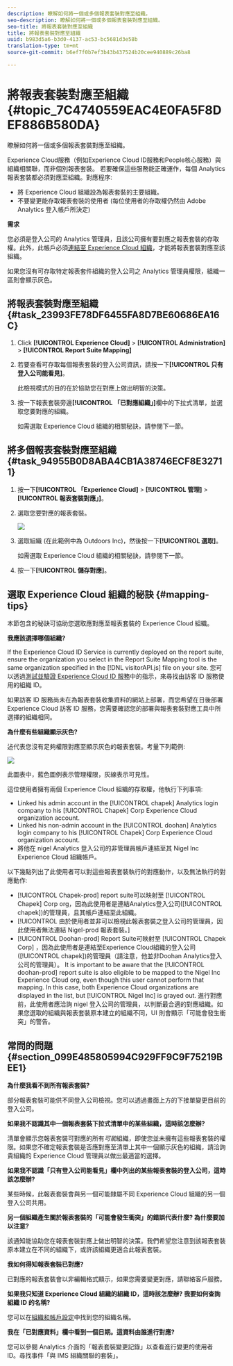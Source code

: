 ```yaml
---
description: 瞭解如何將一個或多個報表套裝對應至組織。
seo-description: 瞭解如何將一個或多個報表套裝對應至組織。
seo-title: 將報表套裝對應至組織
title: 將報表套裝對應至組織
uuid: b983d5a6-b3d0-4137-ac53-bc5681d3e58b
translation-type: tm+mt
source-git-commit: b6ef7f0b7ef3b43b437524b20cee940889c26ba8

---
```



# 將報表套裝對應至組織 {#topic_7C4740559EAC4E0FA5F8DEF886B580DA}

瞭解如何將一個或多個報表套裝對應至組織。

Experience Cloud服務（例如Experience Cloud ID服務和People核心服務）與組織相關聯，而非個別報表套裝。 若要確保這些服務能正確運作，每個 Analytics 報表套裝都必須對應至組織。對應程序:

* 將 Experience Cloud 組織設為報表套裝的主要組織。
* 不要變更能存取報表套裝的使用者 (每位使用者的存取權仍然由 Adobe Analytics 登入帳戶所決定)

**需求**

您必須是登入公司的 Analytics 管理員，且該公司擁有要對應之報表套裝的存取權。此外，此帳戶必須[連結至 Experience Cloud 組織](../admin-getting-started/organizations.md#topic_C31CB834F109465A82ED57FF0563B3F1)，才能將報表套裝對應至該組織。

如果您沒有可存取特定報表套件組織的登入公司之 Analytics 管理員權限，組織一區則會顯示灰色。

## 將報表套裝對應至組織 {#task_23993FE78DF6455FA8D7BE60686EA16C}

1. Click **[!UICONTROL Experience Cloud]** > **[!UICONTROL Administration]** > **[!UICONTROL Report Suite Mapping]**

1. 若要查看可存取每個報表套裝的登入公司資訊，請按一下&#x200B;**[!UICONTROL 只有登入公司能看見]**。

   此檢視模式的目的在於協助您在對應上做出明智的決策。

1. 按一下報表套裝旁邊&#x200B;**[!UICONTROL 「已對應組織」]**&#x200B;欄中的下拉式清單，並選取您要對應的組織。

   如需選取 Experience Cloud 組織的相關秘訣，請參閱下一節。

## 將多個報表套裝對應至組織 {#task_94955B0D8ABA4CB1A38746ECF8E32711}

1. 按一下&#x200B;**[!UICONTROL 「Experience Cloud]** > **[!UICONTROL 管理]** > **[!UICONTROL 報表套裝對應」]**。

1. 選取您要對應的報表套裝。

   ![](assets/rs-mapping-multiple.png)

1. 選取組織 (在此範例中為 Outdoors Inc)，然後按一下&#x200B;**[!UICONTROL 選取]**。

   如需選取 Experience Cloud 組織的相關秘訣，請參閱下一節。

1. 按一下&#x200B;**[!UICONTROL 儲存對應]**。

## 選取 Experience Cloud 組織的秘訣 {#mapping-tips}

本節包含的秘訣可協助您選取應對應至報表套裝的 Experience Cloud 組織。

**我應該選擇哪個組織?**

If the Experience Cloud ID Service is currently deployed on the report suite, ensure the organization you select in the Report Suite Mapping tool is the same organization specified in the [!DNL visitorAPI.js] file on your site. 您可以透過[測試並驗證 Experience Cloud ID 服務](https://docs.adobe.com/content/help/en/id-service/using/implementation-guides/test-verify.html)中的指示，來尋找由訪客 ID 服務使用的組織 ID。

如果訪客 ID 服務尚未在為報表套裝收集資料的網站上部署，而您希望在日後部署 Experience Cloud 訪客 ID 服務，您需要確認您的部署與報表套裝對應工具中所選擇的組織相同。

**為什麼有些組織顯示灰色?**

迠代表您沒有足夠權限對應至顯示灰色的報表套裝。考量下列範例:

![](assets/rs-mapping.png)

此圖表中，藍色圖例表示管理權限，灰線表示可見性。

這位使用者擁有兩個 Experience Cloud 組織的存取權，他執行下列事項:

* Linked his admin account in the [!UICONTROL chapek] Analytics login company to his [!UICONTROL Chapek] Corp Experience Cloud organization account.
* Linked his non-admin account in the [!UICONTROL doohan] Analytics login company to his [!UICONTROL Chapek] Corp Experience Cloud organization account.
* 將他在 nigel Analytics 登入公司的非管理員帳戶連結至其 Nigel Inc Experience Cloud 組織帳戶。

以下幾點列出了此使用者可以對這些報表套裝執行的對應動作，以及無法執行的對應動作:

* [!UICONTROL Chapek-prod] report suite可以映射至 [!UICONTROL Chapek] Corp org，因為此使用者是連結Analytics登入公司([!UICONTROL chapek])的管理員，且其帳戶連結至此組織。
* [!UICONTROL 由於使用者並非可以檢視此報表套裝之登入公司的管理員，因此使用者無法連結 Nigel-prod 報表套裝。]
* [!UICONTROL Doohan-prod] Report Suite可映射至 [!UICONTROL Chapek Corp] ，因為此使用者是連結至Experience Cloud組織的登入公司([!UICONTROL chapek])的管理員（請注意，他並非Doohan Analytics登入公司的管理員）。 It is important to be aware that the [!UICONTROL doohan-prod] report suite is also eligible to be mapped to the Nigel Inc Experience Cloud org, even though this user cannot perform that mapping. In this case, both Experience Cloud organizations are displayed in the list, but [!UICONTROL Nigel Inc] is grayed out. 進行對應前，此使用者應洽詢 nigel 登入公司的管理員，以判斷最合適的對應組織。如果您選取的組織與報表套裝原本建立的組織不同，UI 則會顯示「可能會發生衝突」的警告。

## 常問的問題 {#section_099E485805994C929FF9C9F75219BEE1}

**為什麼我看不到所有報表套裝?**

部分報表套裝可能供不同登入公司檢視。您可以透過畫面上方的下接單變更目前的登入公司。

**如果我不認識其中一個報表套裝下拉式清單中的某些組織，這時該怎麼辦?**

清單會顯示您報表套裝可對應的所有*可能*組織，即使您並未擁有這些報表套裝的權限。如果您不確定報表套裝是否應對應至清單上其中一個顯示灰色的組織，請洽詢貴組織的 Experience Cloud 管理員以做出最適當的選擇。

**如果我不認識「只有登入公司能看見」欄中列出的某些報表套裝的登入公司，這時該怎麼辦?**

某些時候，此報表套裝會與另一個可能隸屬不同 Experience Cloud 組織的另一個登入公司共用。

**另一個組織產生關於報表套裝的「可能會發生衝突」的錯誤代表什麼? 為什麼要加以注意?**

該通知能協助您在報表套裝對應上做出明智的決策。我們希望您注意到該報表套裝原本建立在不同的組織下，或許該組織更適合此報表套裝。

**我如何得知報表套裝已對應?**

已對應的報表套裝會以非編輯格式顯示，如果您需要變更對應，請聯絡客戶服務。

**如果我只知道 Experience Cloud 組織的組織 ID，這時該怎麼辦? 我要如何查詢組織 ID 的名稱?**

您可以在[組織和帳戶設定](https://docs.adobe.com/content/help/en/core-services/interface/manage-users-and-products/organizations.html)中找到您的組織名稱。

**我在「已對應資料」欄中看到一個日期。這資料由誰進行對應?**

您可以參閱 Analytics 介面的「報表套裝變更記錄」以查看進行變更的使用者 ID。尋找事件「與 IMS 組織關聯的套裝」。
